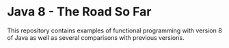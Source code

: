 # Java 8 - The Road So Far
This repository contains examples of functional programming with version 8 of Java as well as several comparisons with previous versions.
